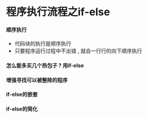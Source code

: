 # 程序执行流程之if-else

#### 顺序执行

* 代码块的执行是顺序执行
* 只要程序运行过程中不出错 , 就会一行行的向下顺序执行

#### 怎么能多买几个热包子 ? 用if-else

#### 增强寻找可以被整除的程序

#### if-else的嵌套

#### if-else的简化



